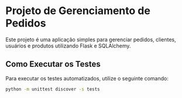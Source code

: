 # Projeto de Gerenciamento de Pedidos

Este projeto é uma aplicação simples para gerenciar pedidos, clientes, usuários e produtos utilizando Flask e SQLAlchemy.

## Como Executar os Testes

Para executar os testes automatizados, utilize o seguinte comando:

```bash
python -m unittest discover -s tests
